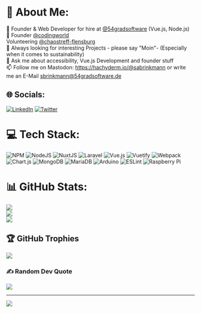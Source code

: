 # 💫 About Me:
🔭 Founder & Web Developer for hire at [@54gradsoftware](https://github.com/54GradSoftware) (Vue.js, Node.js) <br/>
🔭 Founder [@codingworld](https://github.com/coding-world)<br>
Volunteering [@chaostreff-flensburg](https://github.com/chaostreff-flensburg) <br/>
👯 Always looking for interesting Projects - please say "Moin"- (Especially when it comes to sustainability) <br/>
💬 Ask me about accessibility, Vue.js Development and founder stuff <br/>
📫 Follow me on Mastodon: https://hachyderm.io/@sabrinkmann or write me an E-Mail sbrinkmann@54gradsoftware.de <br/>


## 🌐 Socials:
[![LinkedIn](https://img.shields.io/badge/LinkedIn-%230077B5.svg?logo=linkedin&logoColor=white)](https://linkedin.com/in/https://www.linkedin.com/in/samuel-brinkmann-232585bb/) [![Twitter](https://img.shields.io/badge/Twitter-%231DA1F2.svg?logo=Twitter&logoColor=white)](https://twitter.com/sabrinkmann) 

# 💻 Tech Stack:
![NPM](https://img.shields.io/badge/NPM-%23000000.svg?style=for-the-badge&logo=npm&logoColor=white) ![NodeJS](https://img.shields.io/badge/node.js-6DA55F?style=for-the-badge&logo=node.js&logoColor=white) ![NuxtJS](https://img.shields.io/badge/Nuxt-black?style=for-the-badge&logo=nuxt.js&logoColor=white) ![Laravel](https://img.shields.io/badge/laravel-%23FF2D20.svg?style=for-the-badge&logo=laravel&logoColor=white) ![Vue.js](https://img.shields.io/badge/vuejs-%2335495e.svg?style=for-the-badge&logo=vuedotjs&logoColor=%234FC08D) ![Vuetify](https://img.shields.io/badge/Vuetify-1867C0?style=for-the-badge&logo=vuetify&logoColor=AEDDFF) ![Webpack](https://img.shields.io/badge/webpack-%238DD6F9.svg?style=for-the-badge&logo=webpack&logoColor=black) ![Chart.js](https://img.shields.io/badge/chart.js-F5788D.svg?style=for-the-badge&logo=chart.js&logoColor=white) ![MongoDB](https://img.shields.io/badge/MongoDB-%234ea94b.svg?style=for-the-badge&logo=mongodb&logoColor=white) ![MariaDB](https://img.shields.io/badge/MariaDB-003545?style=for-the-badge&logo=mariadb&logoColor=white) ![Arduino](https://img.shields.io/badge/-Arduino-00979D?style=for-the-badge&logo=Arduino&logoColor=white) ![ESLint](https://img.shields.io/badge/ESLint-4B3263?style=for-the-badge&logo=eslint&logoColor=white) ![Raspberry Pi](https://img.shields.io/badge/-RaspberryPi-C51A4A?style=for-the-badge&logo=Raspberry-Pi)
# 📊 GitHub Stats:
![](https://github-readme-stats.vercel.app/api?username=scammo&theme=dark&hide_border=false&include_all_commits=false&count_private=false)<br/>
![](https://github-readme-streak-stats.herokuapp.com/?user=scammo&theme=dark&hide_border=false)<br/>
![](https://github-readme-stats.vercel.app/api/top-langs/?username=scammo&theme=dark&hide_border=false&include_all_commits=false&count_private=false&layout=compact)

## 🏆 GitHub Trophies
![](https://github-profile-trophy.vercel.app/?username=scammo&theme=radical&no-frame=false&no-bg=true&margin-w=4)

### ✍️ Random Dev Quote
![](https://quotes-github-readme.vercel.app/api?type=horizontal&theme=radical)

---
[![](https://visitcount.itsvg.in/api?id=scammo&icon=0&color=0)](https://visitcount.itsvg.in)

<!-- Proudly created with GPRM ( https://gprm.itsvg.in ) -->
